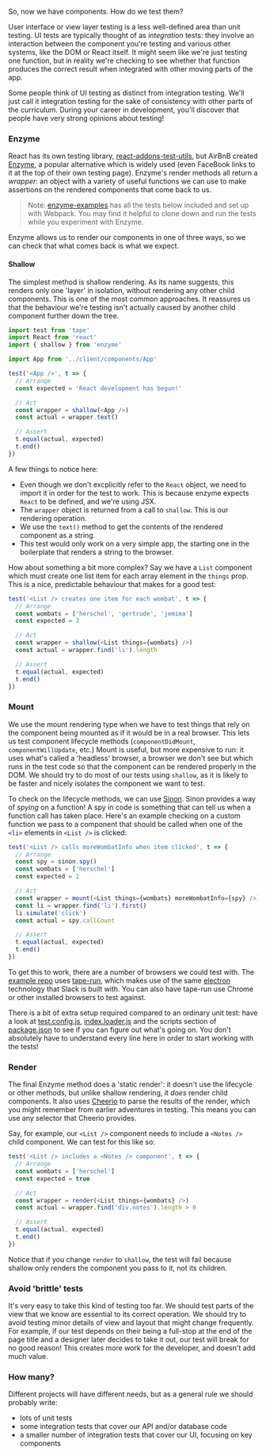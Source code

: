 So, now we have components. How do we test them?

User interface or view layer testing is a less well-defined area than unit testing. UI tests are typically thought of as _integration_ tests: they involve an interaction between the component you're testing and various other systems, like the DOM or React itself. It might seem like we're just testing one function, but in reality we're checking to see whether that function produces the correct result when integrated with other moving parts of the app.

Some people think of UI testing as distinct from integration testing. We'll just call it integration testing for the sake of consistency with other parts of the curriculum. During your career in development, you'll discover that people have very strong opinions about testing!


### Enzyme

React has its own testing library, [react-addons-test-utils](https://facebook.github.io/react/docs/test-utils.html), but AirBnB created [Enzyme](https://facebook.github.io/react/docs/test-utils.html), a popular alternative which is widely used (even FaceBook links to it at the top of their own testing page).  Enzyme's render methods all return a _wrapper_: an object with a variety of useful functions we can use to make assertions on the rendered components that come back to us.

> Note: [enzyme-examples](https://github.com/dev-academy-challenges/enzyme-examples) has all the tests below included and set up with Webpack. You may find it helpful to clone down and run the tests while you experiment with Enzyme.

Enzyme allows us to render our components in one of three ways, so we can check that what comes back is what we expect. 


#### Shallow

The simplest method is shallow rendering. As its name suggests, this renders only one 'layer' in isolation, without rendering any other child components. This is one of the most common approaches. It reassures us that the behaviour we're testing isn't actually caused by another child component further down the tree.

```js
import test from 'tape'
import React from 'react'
import { shallow } from 'enzyme'

import App from '../client/components/App'

test('<App />', t => {
  // Arrange
  const expected = 'React development has begun!'

  // Act
  const wrapper = shallow(<App />)
  const actual = wrapper.text()

  // Assert
  t.equal(actual, expected)
  t.end()
})
```

A few things to notice here:
 - Even though we don't excplicitly refer to the `React` object, we need to import it in order for the test to work. This is because enzyme expects `React` to be defined, and we're using JSX.
 - The `wrapper` object is returned from a call to `shallow`. This is our rendering operation.
 - We use the `text()` method to get the contents of the rendered component as a string.
 - This test would only work on a very simple app, the starting one in the boilerplate that renders a string to the browser.

How about something a bit more complex? Say we have a `List` component which must create one list item for each array element in the `things` prop. This is a nice, predictable behaviour that makes for a good test:

```js
test('<List /> creates one item for each wombat', t => {
  // Arrange
  const wombats = ['herschel', 'gertrude', 'jemima']
  const expected = 3

  // Act
  const wrapper = shallow(<List things={wombats} />)
  const actual = wrapper.find('li').length

  // Assert
  t.equal(actual, expected)
  t.end()
})
```


### Mount

We use the mount rendering type when we have to test things that rely on the component being mounted as if it would be in a real browser. This lets us test component lifecycle methods (`componentDidMount`, `componentWillUpdate`, etc.) Mount is useful, but more expensive to run: it uses what's called a 'headless' browser, a browser we don't see but which runs in the test code so that the component can be rendered properly in the DOM. We should try to do most of our tests using `shallow`, as it is likely to be faster and nicely isolates the component we want to test.

To check on the lifecycle methods, we can use [Sinon](http://sinonjs.org/). Sinon provides a way of _spying_ on a function! A spy in code is something that can tell us when a function call has taken place. Here's an example checking on a custom function we pass to a component that should be called when one of the `<li>` elements in `<List />` is clicked:

```js
test('<List /> calls moreWombatInfo when item clicked', t => {
  // Arrange
  const spy = sinon.spy()
  const wombats = ['herschel']
  const expected = 1

  // Act
  const wrapper = mount(<List things={wombats} moreWombatInfo={spy} />)
  const li = wrapper.find('li').first()
  li.simulate('click')
  const actual = spy.callCount

  // Assert
  t.equal(actual, expected)
  t.end()
})
```

To get this to work, there are a number of browsers we could test with. The [example repo](https://github.com/dev-academy-challenges/enzyme-examples) uses [tape-run](https://www.npmjs.com/package/tape-run), which makes use of the same [electron](http://electron.atom.io/) technology that Slack is built with. You can also have tape-run use Chrome or other installed browsers to test against.

There is a bit of extra setup required compared to an ordinary unit test: have a look at [test.config.js](https://github.com/dev-academy-challenges/enzyme-examples/blob/master/test.config.js), [index.loader.js](https://github.com/dev-academy-challenges/enzyme-examples/blob/master/test/index.loader.js) and the scripts section of [package.json](https://github.com/dev-academy-challenges/enzyme-examples/blob/master/package.json) to see if you can figure out what's going on. You don't absolutely have to understand every line here in order to start working with the tests!


### Render

The final Enzyme method does a 'static render': it doesn't use the lifecycle or other methods, but unlike shallow rendering, it _does_ render child components. It also uses [Cheerio](https://github.com/cheeriojs/cheerio) to parse the results of the render, which you might remember from earlier adventures in testing. This means you can use any selector that Cheerio provides.

Say, for example, our `<List />` component needs to include a `<Notes />` child component. We can test for this like so:

```js
test('<List /> includes a <Notes /> component', t => {
  // Arrange
  const wombats = ['herschel']
  const expected = true

  // Act
  const wrapper = render(<List things={wombats} />)
  const actual = wrapper.find('div.notes').length > 0

  // Assert
  t.equal(actual, expected)
  t.end()
})
```

Notice that if you change `render` to `shallow`, the test will fail because shallow only renders the component you pass to it, not its children.


### Avoid 'brittle' tests

It's very easy to take this kind of testing too far. We should test parts of the view that we know are essential to its correct operation. We should try to avoid testing minor details of view and layout that might change frequently. For example, if our test depends on their being a full-stop at the end of the page title and a designer later decides to take it out, our test will break for no good reason! This creates more work for the developer, and doesn't add much value.


### How many?

Different projects will have different needs, but as a general rule we should probably write:

 - lots of unit tests
 - some integration tests that cover our API and/or database code
 - a smaller number of integration tests that cover our UI, focusing on key components

